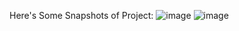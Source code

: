 Here's Some Snapshots of Project:
![image](https://github.com/user-attachments/assets/9e1392df-db42-40aa-8e7b-d8245fc8f75b)
![image](https://github.com/user-attachments/assets/67e8cbca-e26f-45b4-b0aa-190ccc950307)
